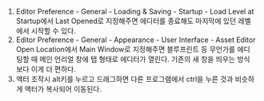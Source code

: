 1. Editor Preference - General - Loading & Saving - Startup - Load Level at Startup에서 Last Opened로 지정해주면 에디터를 종료해도 마지막에 있던 레벨에서 시작할 수 있다.  
2. Editor Preference - General - Appearance - User Interface - Asset Editor Open Location에서 Main Window로 지정해주면 블루프린트 등 무언가를 에디팅할 때 메인 언리얼 창에 탭 형태로 에디터가 열린다. 기존의 새 창을 띄우는 방식보다 이게 더 편하다.  
3. 액터 조작시 alt키를 누르고 드래그하면 다른 프로그램에서 ctrl을 누른 것과 비슷하게 액터가 복사되어 이동된다.  
